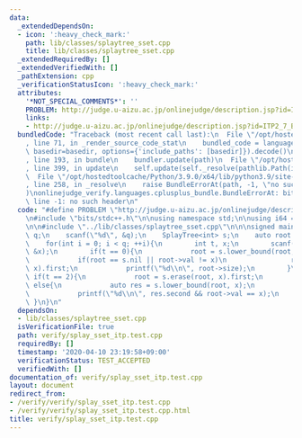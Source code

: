 ```yaml
---
data:
  _extendedDependsOn:
  - icon: ':heavy_check_mark:'
    path: lib/classes/splaytree_sset.cpp
    title: lib/classes/splaytree_sset.cpp
  _extendedRequiredBy: []
  _extendedVerifiedWith: []
  _pathExtension: cpp
  _verificationStatusIcon: ':heavy_check_mark:'
  attributes:
    '*NOT_SPECIAL_COMMENTS*': ''
    PROBLEM: http://judge.u-aizu.ac.jp/onlinejudge/description.jsp?id=ITP2_7_B
    links:
    - http://judge.u-aizu.ac.jp/onlinejudge/description.jsp?id=ITP2_7_B
  bundledCode: "Traceback (most recent call last):\n  File \"/opt/hostedtoolcache/Python/3.9.0/x64/lib/python3.9/site-packages/onlinejudge_verify/documentation/build.py\"\
    , line 71, in _render_source_code_stat\n    bundled_code = language.bundle(stat.path,\
    \ basedir=basedir, options={'include_paths': [basedir]}).decode()\n  File \"/opt/hostedtoolcache/Python/3.9.0/x64/lib/python3.9/site-packages/onlinejudge_verify/languages/cplusplus.py\"\
    , line 193, in bundle\n    bundler.update(path)\n  File \"/opt/hostedtoolcache/Python/3.9.0/x64/lib/python3.9/site-packages/onlinejudge_verify/languages/cplusplus_bundle.py\"\
    , line 399, in update\n    self.update(self._resolve(pathlib.Path(included), included_from=path))\n\
    \  File \"/opt/hostedtoolcache/Python/3.9.0/x64/lib/python3.9/site-packages/onlinejudge_verify/languages/cplusplus_bundle.py\"\
    , line 258, in _resolve\n    raise BundleErrorAt(path, -1, \"no such header\"\
    )\nonlinejudge_verify.languages.cplusplus_bundle.BundleErrorAt: bits/stdc++.h:\
    \ line -1: no such header\n"
  code: "#define PROBLEM \"http://judge.u-aizu.ac.jp/onlinejudge/description.jsp?id=ITP2_7_B\"\
    \n#include \"bits/stdc++.h\"\n\nusing namespace std;\n\nusing i64 = long long;\n\
    \n\n#include \"../lib/classes/splaytree_sset.cpp\"\n\n\nsigned main(){\n    int\
    \ q;\n    scanf(\"%d\", &q);\n    SplayTree<int> s;\n    auto root = s.nil;\n\
    \    for(int i = 0; i < q; ++i){\n        int t, x;\n        scanf(\"%d%d\", &t,\
    \ &x);\n        if(t == 0){\n            root = s.lower_bound(root, x).first;\n\
    \            if(root == s.nil || root->val != x)\n                root = s.insert(root,\
    \ x).first;\n            printf(\"%d\\n\", root->size);\n        }\n        else\
    \ if(t == 2){\n            root = s.erase(root, x).first;\n        }\n       \
    \ else{\n            auto res = s.lower_bound(root, x);\n            root = res.first;\n\
    \            printf(\"%d\\n\", res.second && root->val == x);\n        }\n   \
    \ }\n}\n"
  dependsOn:
  - lib/classes/splaytree_sset.cpp
  isVerificationFile: true
  path: verify/splay_sset_itp.test.cpp
  requiredBy: []
  timestamp: '2020-04-10 23:19:58+09:00'
  verificationStatus: TEST_ACCEPTED
  verifiedWith: []
documentation_of: verify/splay_sset_itp.test.cpp
layout: document
redirect_from:
- /verify/verify/splay_sset_itp.test.cpp
- /verify/verify/splay_sset_itp.test.cpp.html
title: verify/splay_sset_itp.test.cpp
---
```

